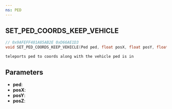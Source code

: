 ```yaml
---
ns: PED
---
```

## SET_PED_COORDS_KEEP_VEHICLE

```c
// 0x9AFEFF481A85AB2E 0xD66AE1D3
void SET_PED_COORDS_KEEP_VEHICLE(Ped ped, float posX, float posY, float posZ);
```

```
teleports ped to coords along with the vehicle ped is in  
```

## Parameters
* **ped**: 
* **posX**: 
* **posY**: 
* **posZ**: 

